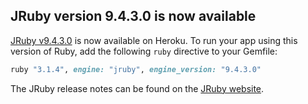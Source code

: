 ## JRuby version 9.4.3.0 is now available

[JRuby v9.4.3.0](/articles/ruby-support#ruby-versions) is now available on Heroku. To run your app using this version of Ruby, add the following `ruby` directive to your Gemfile:

```ruby
ruby "3.1.4", engine: "jruby", engine_version: "9.4.3.0"
```

The JRuby release notes can be found on the [JRuby website](https://www.jruby.org/news).
